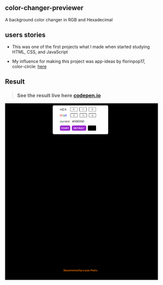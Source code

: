 ## color-changer-previewer
A background color changer in RGB and Hexadecimal

## users stories
- This was one of the first projects what I made when started studying HTML, CSS, and JavaScript

- My influence for making this project was app-ideas by florinpop17, color-circle:   [here](https://github.com/florinpop17/app-ideas/blob/master/Projects/1-Beginner/Color-Cycle-App.md)


## Result

> ### See the result live here [codepen.io](https://codepen.io/Luskinha/full/LYZMvPa) 
[![codepen.io](https://github.com/Lusk1nha/color-changer-previewer/blob/master/img/color-changer.png)](https://codepen.io/Luskinha/full/LYZMvPa)
